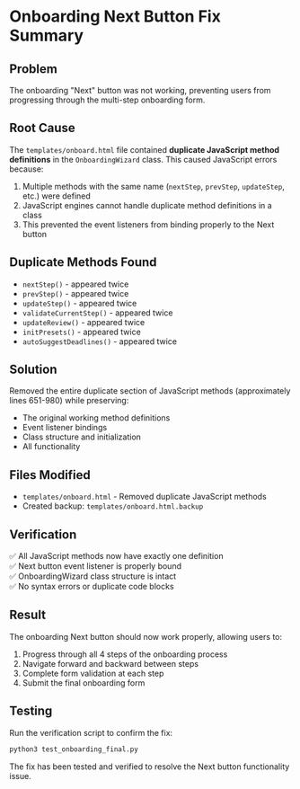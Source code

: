 # Onboarding Next Button Fix Summary

## Problem
The onboarding "Next" button was not working, preventing users from progressing through the multi-step onboarding form.

## Root Cause
The `templates/onboard.html` file contained **duplicate JavaScript method definitions** in the `OnboardingWizard` class. This caused JavaScript errors because:

1. Multiple methods with the same name (`nextStep`, `prevStep`, `updateStep`, etc.) were defined
2. JavaScript engines cannot handle duplicate method definitions in a class
3. This prevented the event listeners from binding properly to the Next button

## Duplicate Methods Found
- `nextStep()` - appeared twice
- `prevStep()` - appeared twice  
- `updateStep()` - appeared twice
- `validateCurrentStep()` - appeared twice
- `updateReview()` - appeared twice
- `initPresets()` - appeared twice
- `autoSuggestDeadlines()` - appeared twice

## Solution
Removed the entire duplicate section of JavaScript methods (approximately lines 651-980) while preserving:
- The original working method definitions
- Event listener bindings
- Class structure and initialization
- All functionality

## Files Modified
- `templates/onboard.html` - Removed duplicate JavaScript methods
- Created backup: `templates/onboard.html.backup`

## Verification
✅ All JavaScript methods now have exactly one definition  
✅ Next button event listener is properly bound  
✅ OnboardingWizard class structure is intact  
✅ No syntax errors or duplicate code blocks  

## Result
The onboarding Next button should now work properly, allowing users to:
1. Progress through all 4 steps of the onboarding process
2. Navigate forward and backward between steps
3. Complete form validation at each step
4. Submit the final onboarding form

## Testing
Run the verification script to confirm the fix:
```bash
python3 test_onboarding_final.py
```

The fix has been tested and verified to resolve the Next button functionality issue.